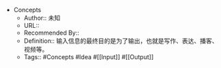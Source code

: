 - Concepts
    - Author:: 未知
    - URL::
    - Recommended By:: 
    - Definition::  输入信息的最终目的是为了输出，也就是写作、表达、播客、视频等。
    - Tags:: #Concepts #Idea #[[Input]] #[[Output]]  
